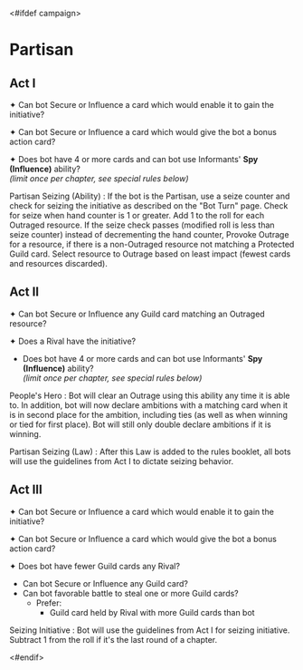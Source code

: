 <#ifdef campaign>
# Partisan

## Act I

✦ Can bot Secure or Influence a card which would enable it to gain the initiative?

✦ Can bot Secure or Influence a card which would give the bot a bonus action card?

✦ Does bot have 4 or more cards and can bot use Informants' **Spy (Influence)** ability?
<br/>*(limit once per chapter, see special rules below)*

Partisan Seizing (Ability)
: If the bot is the Partisan, use a seize counter and check for seizing the initiative as described on the "Bot Turn" page. Check for seize when hand counter is 1 or greater. Add 1 to the roll for each Outraged resource. If the seize check passes (modified roll is less than seize counter) instead of decrementing the hand counter, Provoke Outrage for a resource, if there is a non-Outraged resource not matching a Protected Guild card. Select resource to Outrage based on least impact (fewest cards and resources discarded).

## Act II

✦ Can bot Secure or Influence any Guild card matching an Outraged resource?

✦ Does a Rival have the initiative?

- Does bot have 4 or more cards and can bot use Informants' **Spy (Influence)** ability?
<br/>*(limit once per chapter, see special rules below)*

People's Hero
: Bot will clear an Outrage using this ability any time it is able to. In addition, bot will now declare ambitions with a matching card when it is in second place for the ambition, including ties (as well as when winning or tied for first place). Bot will still only double declare ambitions if it is winning.

Partisan Seizing (Law)
: After this Law is added to the rules booklet, all bots will use the guidelines from Act I to dictate seizing behavior.

<!--
Lattice Spies
: TODO
-->

<!--
TODO: this needs to be tweaked for other bots
maybe +1 for each Guild/Resource bot has?
select the resource first based on least impact, and +1 for each matching selected?
maybe also special case for certain Fates like Advocate
-->

## Act III

✦ Can bot Secure or Influence a card which would enable it to gain the initiative?

✦ Can bot Secure or Influence a card which would give the bot a bonus action card?

✦ Does bot have fewer Guild cards any Rival?

- Can bot Secure or Influence any Guild card?
- Can bot favorable battle to steal one or more Guild cards?
	- Prefer:
		- Guild card held by Rival with more Guild cards than bot

Seizing Initiative
: Bot will use the guidelines from Act I for seizing initiative. Subtract 1 from the roll if it's the last round of a chapter.

<div class="pagebreak"> </div>
<#endif>
